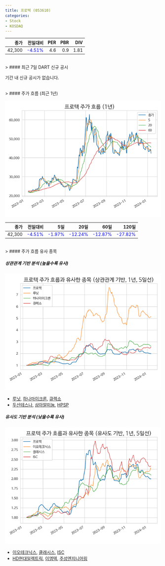```yaml
---
title: 프로텍 (053610)
categories:
- Stock
- KOSDAQ
---
```


|종가|전일대비|PER|PBR|DIV|
|---:|-------:|--:|--:|--:|
|42,300|<span style="color: blue">-4.51%</span>|4.6|0.9|1.81|

<!-- more -->

<br>
> #### 최근 7일 DART 신규 공시

기간 내 신규 공시가 없습니다.

<br>
> #### 주가 흐름 (최근 1년)

![053610](/assets/images/stock/053610.png)

|종가|전일대비|5일|20일|60일|120일|
|---:|-------:|--:|---:|---:|----:|
|42,300|<span style="color: blue">-4.51%</span>|<span style="color: blue">-1.97%</span>|<span style="color: blue">-12.24%</span>|<span style="color: blue">-12.87%</span>|<span style="color: blue">-27.82%</span>|

<br>
> #### 주가 흐름 유사 종목

##### 상관관계 기반 분석 (높을수록 유사)
![053610](/assets/images/stock/053610_corr.png)
- [루닛](/328130/), [하나마이크론](/067310/), [큐렉소](/060280/)
- [두산테스나](/131970/), [삼아알미늄](/006110/), [HPSP](/403870/)

##### 유사도 기반 분석 (낮을수록 유사)
![053610](/assets/images/stock/053610_sim.png)
- [이오테크닉스](/039030/), [클래시스](/214150/), [ISC](/095340/)
- [HD현대일렉트릭](/267260/), [이엠텍](/091120/), [주성엔지니어링](/036930/)